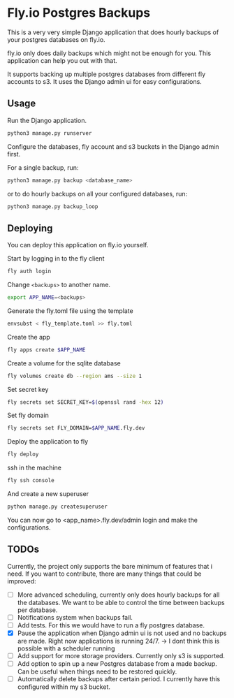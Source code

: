 # Fly.io Postgres Backups

This is a very very simple Django application that does hourly backups of your postgres databases on fly.io.

fly.io only does daily backups which might not be enough for you. This application can help you out with that.

It supports backing up multiple postgres databases from different fly accounts to s3. It uses the Django admin ui for easy configurations.

## Usage
Run the Django application.
```bash
python3 manage.py runserver
```

Configure the databases, fly account and s3 buckets in the Django admin first.

For a single backup, run:
```bash
python3 manage.py backup <database_name>
```
or to do hourly backups on all your configured databases, run:
```bash
python3 manage.py backup_loop
```

## Deploying
You can deploy this application on fly.io yourself.

Start by logging in to the fly client
```bash
fly auth login
```
Change ```<backups>``` to another name.
```bash
export APP_NAME=<backups>
``` 
Generate the fly.toml file using the template
```bash
envsubst < fly_template.toml >> fly.toml
``` 
Create the app
```bash
fly apps create $APP_NAME
```
Create a volume for the sqlite database
```bash
fly volumes create db --region ams --size 1
```
Set secret key
```bash
fly secrets set SECRET_KEY=$(openssl rand -hex 12)
```
Set fly domain
```bash
fly secrets set FLY_DOMAIN=$APP_NAME.fly.dev
```
Deploy the application to fly
```bash
fly deploy
```
ssh in the machine
```bash
fly ssh console
```
And create a new superuser
```bash
python manage.py createsuperuser
```

You can now go to <app_name>.fly.dev/admin login and make the configurations.


## TODOs
Currently, the project only supports the bare minimum of features that i need. If you want to contribute, there are many things that could be improved:

- [ ] More advanced scheduling, currently only does hourly backups for all the databases. We want to be able to control the time between backups per database.
- [ ] Notifications system when backups fail.
- [ ] Add tests. For this we would have to run a fly postgres database.
- [x] Pause the application when Django admin ui is not used and no backups are made. Right now applications is running 24/7. -> I dont think this is possible with a scheduler running
- [ ] Add support for more storage providers. Currently only s3 is supported.
- [ ] Add option to spin up a new Postgres database from a made backup. Can be useful when things need to be restored quickly.
- [ ] Automatically delete backups after certain period. I currently have this configured within my s3 bucket.